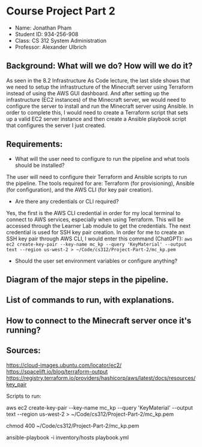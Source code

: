 # Course Project Part 2
- Name: Jonathan Pham
- Student ID: 934-256-908
- Class: CS 312 System Administration
- Professor: Alexander Ulbrich

## Background: What will we do? How will we do it? 
As seen in the 8.2 Infrastructure As Code lecture, the last slide shows that we need to setup the infrastructure of the Minecraft server using Terraform instead of using the AWS GUI dashboard. And after setting up the infrastructure (EC2 instances) of the Minecraft server, we would need to configure the server to install and run the Minecraft server using Ansible. In order to complete this, I would need to create a Terraform script that sets up a valid EC2 server instance and then create a Ansible playbook script that configures the server I just created. 

## Requirements:
- What will the user need to configure to run the pipeline and what tools should be installed?

The user will need to configure their Terraform and Ansible scripts to run the pipeline. The tools required for are: Terraform (for provisioning), Ansible (for configuration), and the AWS CLI (for key pair creation). 

- Are there any credentials or CLI required?

Yes, the first is the AWS CLI credential in order for my local terminal to connect to AWS services, especially when using Terraform. This will be accessed through the Learner Lab module to get the credentials. The next credential is used for SSH key pair creation. In order for me to create an SSH key pair through AWS CLI, I would enter this command (ChatGPT): `aws ec2 create-key-pair --key-name mc_kp --query 'KeyMaterial' --output text --region us-west-2 > ~/Code/cs312/Project-Part-2/mc_kp.pem`

- Should the user set environment variables or configure anything?

## Diagram of the major steps in the pipeline. 
    
## List of commands to run, with explanations.
    
## How to connect to the Minecraft server once it's running?


## Sources:

https://cloud-images.ubuntu.com/locator/ec2/
https://spacelift.io/blog/terraform-output
https://registry.terraform.io/providers/hashicorp/aws/latest/docs/resources/key_pair



Scripts to run: 

aws ec2 create-key-pair --key-name mc_kp --query 'KeyMaterial' --output text --region us-west-2 > ~/Code/cs312/Project-Part-2/mc_kp.pem

chmod 400 ~/Code/cs312/Project-Part-2/mc_kp.pem

ansible-playbook -i inventory/hosts playbook.yml



